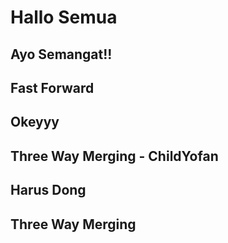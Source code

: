 # Hallo Semua

## Ayo Semangat!!

## Fast Forward

## Okeyyy

## Three Way Merging - ChildYofan
## Harus Dong

##  Three Way Merging
